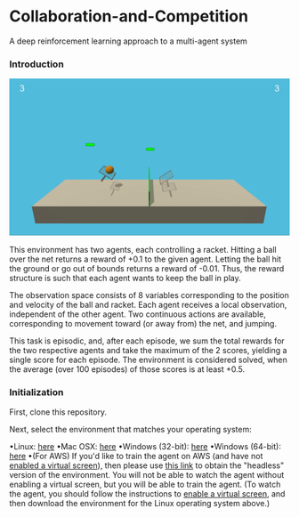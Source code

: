 # Collaboration-and-Competition
A deep reinforcement learning approach to a multi-agent system
### Introduction
![](Uploads/tennis.gif)

This environment has two agents, each controlling a racket. Hitting a ball over the net returns a reward of +0.1 to the given agent. Letting the ball hit the ground or go out of bounds returns a reward of -0.01. Thus, the reward structure is such that each agent wants to keep the ball in play.

The observation space consists of 8 variables corresponding to the position and velocity of the ball and racket. Each agent receives a local observation, independent of the other agent. Two continuous actions are available, corresponding to movement toward (or away from) the net, and jumping.

This task is episodic, and, after each episode, we sum the total rewards for the two respective agents and take the maximum of the 2 scores, yielding a single score for each episode. The environment is considered solved, when the average (over 100 episodes) of those scores is at least +0.5.

### Initialization
 First, clone this repository.
 
 Next, select the environment that matches your operating system:
 
•Linux: [here](https://s3-us-west-1.amazonaws.com/udacity-drlnd/P3/Tennis/Tennis_Linux.zip)
•Mac OSX: [here](https://s3-us-west-1.amazonaws.com/udacity-drlnd/P3/Tennis/Tennis.app.zip)
•Windows (32-bit): [here](https://s3-us-west-1.amazonaws.com/udacity-drlnd/P3/Tennis/Tennis_Windows_x86.zip)
•Windows (64-bit): [here](https://s3-us-west-1.amazonaws.com/udacity-drlnd/P3/Tennis/Tennis_Windows_x86_64.zip)
•(For AWS) If you'd like to train the agent on AWS (and have not [enabled a virtual screen](https://github.com/Unity-Technologies/ml-agents/blob/master/docs/Training-on-Amazon-Web-Service.md)), then please use [this link](https://s3-us-west-1.amazonaws.com/udacity-drlnd/P3/Tennis/Tennis_Linux_NoVis.zip) to obtain the "headless" version of the environment. You will not be able to watch the agent without enabling a virtual screen, but you will be able to train the agent. (To watch the agent, you should follow the instructions to [enable a virtual screen](https://github.com/Unity-Technologies/ml-agents/blob/master/docs/Training-on-Amazon-Web-Service.md), and then download the environment for the Linux operating system above.)


 
 
